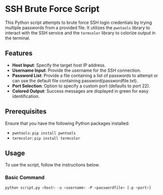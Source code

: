 # SSH Brute Force Script

This Python script attempts to brute force SSH login credentials by trying multiple passwords from a provided file. It utilizes the `pwntools` library to interact with the SSH service and the `termcolor` library to colorize output in the terminal.

## Features

- **Host Input**: Specify the target host IP address.
- **Username Input**: Provide the username for the SSH connection.
- **Password List**: Provide a file containing a list of passwords to attempt or can use the default file containing password(passwordfile.txt).
- **Port Selection**: Option to specify a custom port (defaults to port 22).
- **Colored Output**: Success messages are displayed in green for easy identification.

## Prerequisites

Ensure that you have the following Python packages installed:

- `pwntools`: `pip install pwntools`
- `termcolor`: `pip install termcolor`

## Usage

To use the script, follow the instructions below.

### Basic Command

```bash
python script.py <host> -u <username> -P <passwordfile> [-p <port>]
